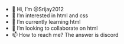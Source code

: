 - 👋 Hi, I’m @Srijay2012
- 👀 I’m interested in html and css
- 🌱 I’m currently learning html
- 💞️ I’m looking to collaborate on html
- 📫 How to reach me? The answer is discord
